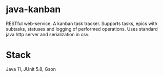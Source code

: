 # java-kanban
RESTful web-service. A kanban task tracker. Supports tasks, epics with subtasks, statuses and logging of performed operations. Uses standard java http server and serialization in csv. 
# Stack
Java 11, JUnit 5.8, Gson
